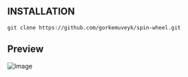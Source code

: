 ## INSTALLATION

```
git clone https://github.com/gorkemuveyk/spin-wheel.git
```

## Preview

![Image](result.gif)
